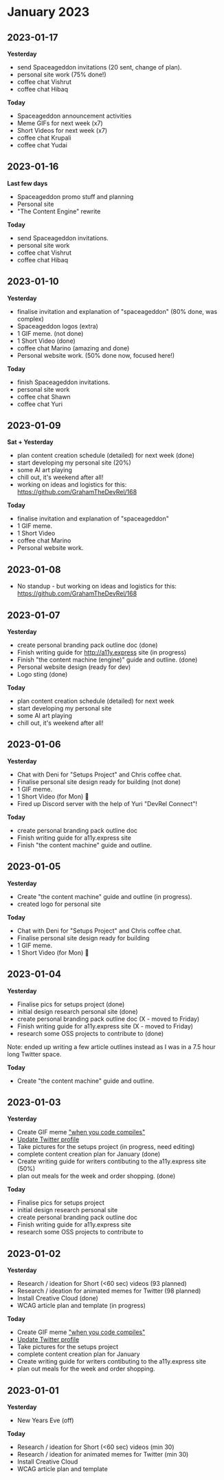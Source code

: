 # January 2023

## 2023-01-17
**Yesterday**
- send Spaceageddon invitations (20 sent, change of plan).
- personal site work (75% done!)
- coffee chat Vishrut
- coffee chat Hibaq

**Today**
- Spaceageddon announcement activities
- Meme GIFs for next week (x7)
- Short Videos for next week (x7)
- coffee chat Krupali
- coffee chat Yudai


## 2023-01-16
**Last few days**
- Spaceageddon promo stuff and planning
- Personal site
- "The Content Engine" rewrite

**Today**
- send Spaceageddon invitations.
- personal site work
- coffee chat Vishrut
- coffee chat Hibaq


## 2023-01-10
**Yesterday**
- finalise invitation and explanation of "spaceageddon" (80% done, was complex)
- Spaceageddon logos (extra)
- 1 GIF meme. (not done)
- 1 Short Video (done)
- coffee chat Marino (amazing and done)
- Personal website work. (50% done now, focused here!)

**Today**
- finish Spaceageddon invitations.
- personal site work
- coffee chat Shawn
- coffee chat Yuri

## 2023-01-09
**Sat + Yesterday**
- plan content creation schedule (detailed) for next week (done)
- start developing my personal site (20%)
- some AI art playing
- chill out, it's weekend after all!
- working on ideas and logistics for this: https://github.com/GrahamTheDevRel/168 

**Today**
- finalise invitation and explanation of "spaceageddon" 
- 1 GIF meme. 
- 1 Short Video
- coffee chat Marino
- Personal website work.


## 2023-01-08
- No standup - but working on ideas and logistics for this: https://github.com/GrahamTheDevRel/168 

## 2023-01-07
**Yesterday**
- create personal branding pack outline doc (done)
- Finish writing guide for http://a11y.express site (in progress)
- Finish "the content machine (engine)" guide and outline. (done)
- Personal website design (ready for dev)
- Logo sting (done)

**Today**
- plan content creation schedule (detailed) for next week
- start developing my personal site
- some AI art playing
- chill out, it's weekend after all!


## 2023-01-06
**Yesterday**
- Chat with Deni for "Setups Project" and Chris coffee chat.
- Finalise personal site design ready for building (not done)
- 1 GIF meme. 
- 1 Short Video (for Mon) 🤫
- Fired up Discord server with the help of Yuri "DevRel Connect"!

**Today**
- create personal branding pack outline doc
- Finish writing guide for a11y.express site
- Finish "the content machine" guide and outline.

## 2023-01-05
**Yesterday**
- Create "the content machine" guide and outline (in progress).
- created logo for personal site

**Today**
- Chat with Deni for "Setups Project" and Chris coffee chat.
- Finalise personal site design ready for building
- 1 GIF meme.
- 1 Short Video (for Mon) 🤫

## 2023-01-04
**Yesterday**
- Finalise pics for setups project (done)
- initial design research personal site (done)
- create personal branding pack outline doc (X - moved to Friday) 
- Finish writing guide for a11y.express site (X - moved to Friday)
- research some OSS projects to contribute to (done)

Note: ended up writing a few article outlines instead as I was in a 7.5 hour long Twitter space.

**Today**
- Create "the content machine" guide and outline.


## 2023-01-03
**Yesterday**
- Create GIF meme ["when you code compiles"](https://twitter.com/GrahamTheDev/status/1609874371673309184)
- [Update Twitter profile](https://twitter.com/GrahamTheDev/status/1609893963502178304)
- Take pictures for the setups project (in progress, need editing)
- complete content creation plan for January (done)
- Create writing guide for writers contibuting to the a11y.express site (50%)
- plan out meals for the week and order shopping. (done)

**Today**
- Finalise pics for setups project
- initial design research personal site
- create personal branding pack outline doc
- Finish writing guide for a11y.express site
- research some OSS projects to contribute to

## 2023-01-02
**Yesterday**
- Research / ideation for Short (<60 sec) videos (93 planned)
- Research / ideation for animated memes for Twitter (98 planned)
- Install Creative Cloud (done)
- WCAG article plan and template (in progress)

**Today**
- Create GIF meme ["when you code compiles"](https://twitter.com/GrahamTheDev/status/1609874371673309184)
- [Update Twitter profile](https://twitter.com/GrahamTheDev/status/1609893963502178304)
- Take pictures for the setups project
- complete content creation plan for January
- Create writing guide for writers contibuting to the a11y.express site
- plan out meals for the week and order shopping.


## 2023-01-01
**Yesterday**
- New Years Eve (off)

**Today**
- Research / ideation for Short (<60 sec) videos (min 30)
- Research / ideation for animated memes for Twitter (min 30)
- Install Creative Cloud
- WCAG article plan and template
